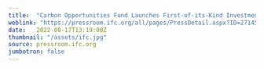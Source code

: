 ```yaml
---
title:  "Carbon Opportunities Fund Launches First-of-its-Kind Investment Platform to Issue Tokenized Carbon Credits"
weblink: "https://pressroom.ifc.org/all/pages/PressDetail.aspx?ID=27145"
date:   2022-08-17T13:19:00Z
thumbnail: "/assets/ifc.jpg"
source: pressroom.ifc.org
jumbotron: false
---
```

